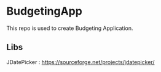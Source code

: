 # BudgetingApp
This repo is used to create Budgeting Application.


## Libs
JDatePicker : https://sourceforge.net/projects/jdatepicker/
